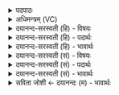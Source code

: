 <details><summary>पदपाठः</summary>

यत्। आ॒पि॒पेषेत्या॑ऽपि॒पेष॑। मा॒तर॑म्। पु॒त्रः। प्रमु॑दित॒ इति॒ प्रऽमु॑दितः। धय॑न्। ए॒तत्। तत्। अ॒ग्ने॒। अ॒नृ॒णः। भ॒वा॒मि॒। अह॑तौ। पि॒तरौ॑। मया॑। स॒म्पृच॒ इति॒ स॒म्ऽपृचः॑। स्थ॒। सम्। मा॒। भ॒द्रेण॑। पृ॒ङ्क्त॒। वि॒पृच॒ इति॑ वि॒ऽपृचः॑। स्थ॒। वि। मा॒। पा॒प्मना॑। पृ॒ङ्क्त॒। ११।
</details>

<details><summary>अधिमन्त्रम् (VC)</summary>

- अग्निर्देवता
- हैमवर्चिर्ऋषिः
- शक्वरी
- धैवतः
</details>

<details><summary>दयानन्द-सरस्वती (हि) - विषयः</summary>

सन्तानों को अपने माता-पिता के साथ कैसे वर्त्तना चाहिये, यह विषय अगले मन्त्र में कहा है ॥
</details>

<details><summary>दयानन्द-सरस्वती (हि) - पदार्थः</summary>

पदार्थान्वयभाषाः -  हे (अग्ने) विद्वन् ! (यत्) जो (प्रमुदितः) अत्यन्त आनन्दयुक्त (पुत्रः) पुत्र दुग्ध को (धयन्) पीता हुआ (मातरम्) माता को (आपिपेष) सब ओर से पीड़ित करता है, उस पुत्र से मैं (अनृणः) ऋणरहित (भवामि) होता हूँ, जिससे मेरे (पितरौ) माता-पिता (अहतौ) हननरहित और (मया) मुझ से (भद्रेण) कल्याण के साथ वर्त्तमान हों। हे मनुष्यो ! तुम (सम्पृचः) सत्यसम्बन्धी (स्थ) हो, (मा) मुझ को कल्याण के साथ (सम्, पृङ्क्त) संयुक्त करो और (पाप्मना) पाप से (विपृचः) पृथक् रहनेहारे (स्थ) हों, इसलिये (मा) मुझे भी इस पाप से (विपृङ्क्त) पृथक् कीजिये और (तदेतत्) परजन्म तथा इस जन्म के सुख को प्राप्त कीजिये ॥११ ॥
</details>

<details><summary>दयानन्द-सरस्वती (हि) - भावार्थः</summary>

भावार्थभाषाः -  जैसे माता-पिता पुत्र का पालन करते हैं, वैसे पुत्र को माता-पिता की सेवा करनी चाहिये। सब मनुष्यों को इस जगत् में यह ध्यान देना चाहिये कि हम माता-पिता का यथावत् सेवन करके पितृऋण से मुक्त होवें। जैसे विद्वान् धार्मिक माता-पिता अपने सन्तानों को पापरूप आचरण से पृथक् करके धर्माचरण में प्रवृत्त करें, वैसे सन्तान भी अपने माता-पिता को वर्त्ताव करावें ॥११ ॥
</details>

<details><summary>दयानन्द-सरस्वती (सं) - विषयः</summary>

सन्तानैः पितृभ्यां सह कथं वर्त्तितव्यमित्याह ॥
</details>

<details><summary>दयानन्द-सरस्वती (सं) - पदार्थः</summary>

पदार्थान्वयभाषाः -  हे अग्ने विद्वन् ! यद्यः प्रमुदितः पुत्रो दुग्धं धयन् मातरमापिपेष, तेन पुत्रेणानृणो भवामि, यतो मे पितरावहतौ मया भद्रेण सह वर्त्तमानौ च स्याताम्। हे मनुष्याः। यूयं सम्पृचः स्थ, मा भद्रेण सम्पृङ्क्त पाप्मना विपृचः स्थ, माप्यैतेन विपृङ्क्त, तदेतत् सुखं प्रापयत ॥११ ॥
</details>

<details><summary>दयानन्द-सरस्वती (सं) - भावार्थः</summary>

भावार्थभाषाः -  यथा मातापितरौ पुत्रं पालयतस्तथा पुत्रेण मातापितरौ सेवनीयौ। सर्वैरत्रेदं ध्येयं वयं मातापितरौ सेवित्वा पितृऋणान्मुक्ता भवेमेति। यथा विद्वांसौ धार्मिकौ पितरौ स्वापत्यानि पापाचरणाद् वियोज्य धर्माचरणे प्रवर्त्तयेयुस्तथा सन्ताना अपि पितॄन्नेवं वर्त्तयेरन् ॥११ ॥
</details>

<details><summary>सविता जोशी ← दयानन्दः (म) - भावार्थः</summary>

भावार्थभाषाः -  माता-पिता जसे पुत्राचे पालन करतात तसे पुत्रानेही माता व पिता यांची सेवा केली पाहिजे. या जगातील सर्व माणसांनी हे लक्षात ठेवले पाहिजे की, आपण माता व पिता यांची यथायोग्य सेवा करून पितृऋणातून मुक्त व्हावे. ज्याप्रमाणे विद्वान धार्मिक माता-पिता आपल्या संतानांना पापरूपी आचरणापासून पृथक करून धर्माचरणात प्रवृत्त करतात तसे संतानानीही वागावे.
</details>